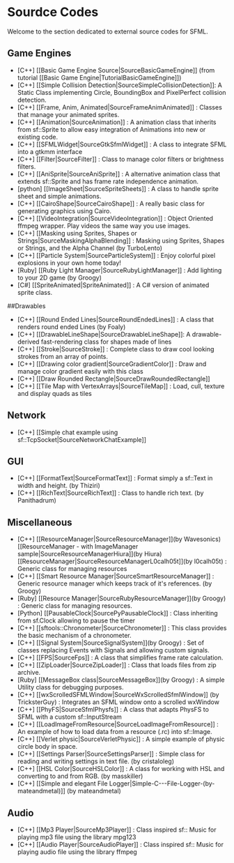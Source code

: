 # Sourdce Codes

Welcome to the section dedicated to external source codes for SFML.

## Game Engines
* [C++] [[Basic Game Engine Source|SourceBasicGameEngine]] (from tutorial [[Basic Game Engine|TutorialBasicGameEngine]])
* [C++] [[Simple Collision Detection|SourceSimpleCollisionDetection]]: A Static Class implementing Circle, BoundingBox and PixelPerfect collision detection.
* [C++] [[Frame, Anim, Animated|SourceFrameAnimAnimated]] : Classes that manage your animated sprites.
* [C++] [[Animation|SourceAnimation]] : A animation class that inherits from sf::Sprite to allow easy integration of Animations into new or existing code.
* [C++] [[SFMLWidget|SourceGtkSfmlWidget]] : A class to integrate SFML into a gtkmm interface
* [C++] [[Filter|SourceFilter]] : Class to manage color filters or brightness filters.
* [C++] [[AniSprite|SourceAniSprite]] : A alternative animation class that extends sf::Sprite and has frame rate independence animation.
* [python] [[ImageSheet|SourceSpriteSheets]] : A class to handle sprite sheet and simple animations.
* [C++] [[CairoShape|SourceCairoShape]] : A really basic class for generating graphics using Cairo.
* [C++] [[VideoIntegration|SourceVideoIntegration]] : Object Oriented ffmpeg wrapper. Play videos the same way you use images.
* [C++] [[Masking using Sprites, Shapes or Strings|SourceMaskingAlphaBlending]] : Masking using Sprites, Shapes or Strings, and the Alpha Channel (by TurboLento)
* [C++] [[Particle System|SourceParticleSystem]] : Enjoy colorful pixel explosions in your own home today!
* [Ruby] [[Ruby Light Manager|SourceRubyLightManager]] : Add lighting to your 2D game (by Groogy)
* [C#] [[SpriteAnimated|SpriteAnimated]] : A C# version of animated sprite class.

##Drawables
* [C++] [[Round Ended Lines|SourceRoundEndedLines]] : A class that renders round ended Lines (by Foaly)
* [C++] [[DrawableLineShape|SourceDrawableLineShape]]: A drawable-derived fast-rendering class for shapes made of lines
* [C++] [[Stroke|SourceStroke]] : Complete class to draw cool looking strokes from an array of points.
* [C++] [[Drawing color gradient|SourceGradientColor]] : Draw and manage color gradient easily with this class
* [C++] [[Draw Rounded Rectangle|SourceDrawRoundedRectangle]] 
* [C++] [[Tile Map with VertexArrays|SourceTileMap]] : Load, cull, texture and display quads as tiles

## Network
* [C++] [[Simple chat example using sf::TcpSocket|SourceNetworkChatExample]]

## GUI
* [C++] [[FormatText|SourceFormatText]] : Format simply a sf::Text in width and height. (by Thiziri)
* [C++] [[RichText|SourceRichText]] : Class to handle rich text. (by Panithadrum)

## Miscellaneous
* [C++] [[ResourceManager|SourceResourceManager]](by Wavesonics) [[ResourceManager - with ImageManager sample|SourceResourceManagerHiura]](by Hiura) [[ResourceManager|SourceResourceManagerL0calh05t]](by l0calh05t)  : Generic class for managing resources
* [C++] [[Smart Resource Manager|SourceSmartResourceManager]] : Generic resource manager which keeps track of it's references. (by Groogy)
* [Ruby] [[Resource Manager|SourceRubyResourceManager]](by Groogy)  : Generic class for managing resources.
* [Python] [[PausableClock|SourcePyPausableClock]] : Class inheriting from sf.Clock allowing to pause the timer
* [C++] [[sftools::Chronometer|SourceChronometer]] : This class provides the basic mechanism of a chronometer.
* [C++] [[Signal System|SourceSignalSystem]](by Groogy)  : Set of classes replacing Events with Signals and allowing custom signals.
* [C++] [[FPS|SourceFps]] : A class that simplifies frame rate calculation.
* [C++] [[ZipLoader|SourceZipLoader]] : Class that loads files from zip archive.
* [Ruby] [[MessageBox class|SourceMessageBox]](by Groogy)  : A simple Utility class for debugging purposes.
* [C++] [[wxScrolledSFMLWindow|SourceWxScrolledSfmlWindow]] (by TricksterGuy) : Integrates an SFML window onto a scrolled wxWindow
* [C++] [[PhyFS|SourceSfmlPhysfs]] : A class that adapts PhysFS to SFML with a custom sf::InputStream
* [C++] [[LoadImageFromResource|SourceLoadImageFromResource]] : An example of how to load data from a resource (.rc) into sf::Image.
* [C++] [[Verlet physic|SourceVerletPhysic]] : A simple example of physic circle body in space.
* [C++] [[Settings Parser|SourceSettingsParser]] : Simple class for reading and writing settings in text file. (by cristaloleg)
* [C++] [[HSL Color|SourceHSLColor]] : A class for working with HSL and converting to and from RGB. (by masskiller)
* [C++] [[Simple and elegant File Logger|Simple-C---File-Logger-(by-mateandmetal)]] (by mateandmetal)

## Audio
* [C++] [[Mp3 Player|SourceMp3Player]] : Class inspired sf:: Music for playing mp3 file using the library mpg123
* [C++] [[Audio Player|SourceAudioPlayer]] : Class inspired sf:: Music for playing audio file using the library ffmpeg